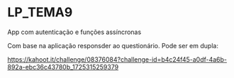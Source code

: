 # LP_TEMA9
App com autenticação e funções assíncronas

Com base na aplicação responsder ao questionário. Pode ser em dupla:

https://kahoot.it/challenge/08376084?challenge-id=b4c24f45-a0df-4a6b-892a-ebc36c43780b_1725315259379

